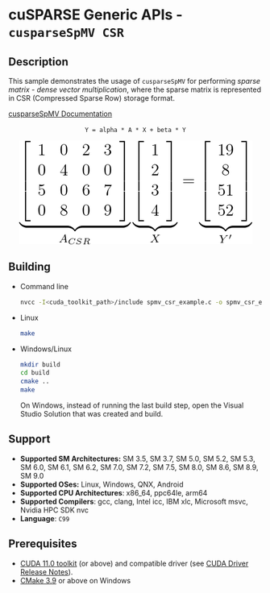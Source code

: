 # cuSPARSE Generic APIs - `cusparseSpMV CSR`

## Description

This sample demonstrates the usage of `cusparseSpMV` for performing *sparse matrix - dense vector multiplication*, where the sparse matrix is represented in CSR (Compressed Sparse Row) storage format.

[cusparseSpMV Documentation](https://docs.nvidia.com/cuda/cusparse/index.html#cusparse-generic-function-spmv)

<center>

`Y = alpha * A * X + beta * Y`

![](spmv_csr.png)
</center>

## Building

* Command line
    ```bash
    nvcc -I<cuda_toolkit_path>/include spmv_csr_example.c -o spmv_csr_example -lcusparse
    ```

* Linux
    ```bash
    make
    ```

* Windows/Linux
    ```bash
    mkdir build
    cd build
    cmake ..
    make
    ```
    On Windows, instead of running the last build step, open the Visual Studio Solution that was created and build.

## Support

* **Supported SM Architectures:** SM 3.5, SM 3.7, SM 5.0, SM 5.2, SM 5.3, SM 6.0, SM 6.1, SM 6.2, SM 7.0, SM 7.2, SM 7.5, SM 8.0, SM 8.6, SM 8.9, SM 9.0
* **Supported OSes:** Linux, Windows, QNX, Android
* **Supported CPU Architectures**: x86_64, ppc64le, arm64
* **Supported Compilers**: gcc, clang, Intel icc, IBM xlc, Microsoft msvc, Nvidia HPC SDK nvc
* **Language**: `C99`

## Prerequisites

* [CUDA 11.0 toolkit](https://developer.nvidia.com/cuda-downloads) (or above) and compatible driver (see [CUDA Driver Release Notes](https://docs.nvidia.com/cuda/cuda-toolkit-release-notes/index.html#cuda-major-component-versions)).
* [CMake 3.9](https://cmake.org/download/) or above on Windows
